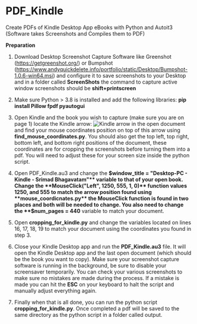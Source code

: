 # PDF_Kindle
Create PDFs of Kindle Desktop App eBooks with Python and Autoit3 (Software takes Screenshots and Compiles them to PDF)

**Preparation**

1) Download Desktop Screenshot Capture Software like Greenshot (https://getgreenshot.org/) or Bumpshot (https://www.andyquickdelete.info/portfolio/static/Desktop/Bumpshot-1.0.6-win64.msi) and configure it to save screenshots to your Desktop and in a folder called **ScreenShots** the command to capture active window screenshots should be **shift+printscreen**

2) Make sure Python > 3.8 is installed and add the following libraries: **pip install Pillow fpdf pyautogui**

3) Open Kindle and the book you wish to capture (make sure you are on page 1) locate the Kindle arrow: 
![Kindle arrow](https://images.suck-o.com/static/images/image_uploads.file_upload.b1a197437223c13d.S2luZGxlLUFycm93LmpwZw==.jpg) in the open document and find your mouse coordinates position on top of this arrow using **find_mouse_coordinates.py**. You should also get the top left, top right, bottom left, and bottom right positions of the document, these coordinates are for cropping the screenshots before turning them into a pdf. You will need to adjust these for your screen size inside the python script.

4) Open PDF_Kindle.au3 and change the **$window_title = "Desktop-PC - Kindle - Srimad Bhagavatam"** variable to that of your open book. Change the **MouseClick("Left", 1250, 555, 1, 0)** function values 1250, and 555 to match the arrow position found using **mouse_coordicnates.py** the MouseClick function is found in two places and both will be needed to change. You also need to change the **$num_pages = 440** variable to match your document.

5) Open **cropping_for_kindle.py** and change the variables located on lines 16, 17, 18, 19 to match your document using the coordinates you found in step 3.

6) Close your Kindle Desktop app and run the **PDF_Kindle.au3** file. It will open the Kindle Desktop app and the last open document (which should be the book you want to copy). Make sure your screenshot capture software is running in the background, be sure to disable your screensaver temporarily. You can check your various screenshots to make sure no mistakes are made during the process. If a mistake is made you can hit the **ESC** on your keyboard to halt the script and manually adjust everything again.

7) Finally when that is all done, you can run the python script **cropping_for_kindle.py**. Once completed a pdf will be saved to the same directory as the python script in a folder called output. 
